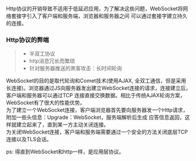 Http协议的开销导致不适用于低延迟应用，为了解决这些问题，WebSocket将网络套接字引入了客户端和服务端，浏览器和服务器之间
可以通过套接字建立持久的连接。
### Http协议的弊端
>* 半双工协议
>* http消息冗长而繁琐
>* 针对服务器推送的黑客攻击：长时间轮询  

WebSocket的目的是取代轮询和Comet技术(使用AJAX, 全双工通信，但是采用长连接)。浏览器通过JS向服务器发出建立WebSocket连接的请求，连接建立后，客户端和服务器可以通过TCP
连接直接交换数据。相比于传统AJAX轮询方案，WebSocket有了很大的性能优势。     
为了建立一个WebSocket连接，客户端浏览器首先要向服务器发一个Http请求，附加一些头信息：Upgrade：WebSocket，服务端解析后生成
应答信息返回，这样就建立起来了，直到某一方主动关闭连接。   
为关闭WebSocket连接，客户端和服务端需要通过一个安全的方法关闭底层TCP连接以及TLS会话。

ps: 得直到WebSocket和http一样，是应用层协议。